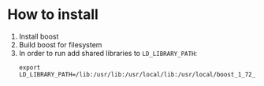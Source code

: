 # How to install

1. Install boost
2. Build boost for filesystem
3. In order to run add shared libraries to `LD_LIBRARY_PATH`:
    ```shell
    export LD_LIBRARY_PATH=/lib:/usr/lib:/usr/local/lib:/usr/local/boost_1_72_0/stage/lib
    ```